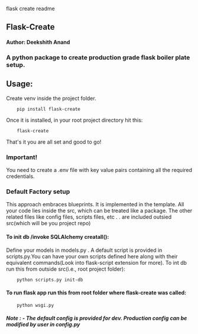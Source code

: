 flask create readme

## Flask-Create

#### Author: Deekshith Anand

### A python package to create production grade flask boiler plate setup.

## Usage:

Create venv inside the project folder.

    	pip install flask-create

Once it is installed, in your root project directory hit this:

    	flask-create

That's it you are all set and good to go!

### Important!

You need to create a .env file with key value pairs containing all the required credentials.

### Default Factory setup

This approach embraces blueprints. It is implemented in the template. All your code lies inside the src, which can be treated like a package.
The other related files like config files, scripts files, etc . . are included outsied src(which will be you project repo)

#### To init db /invoke SQLAlchemy creatall():

Define your models in models.py . A default script is provided in scripts.py.You can have your own scripts defined here along with their equivalent commands(Look into flask-script extension for more).
To int db run this from outside src(i.e., root project folder):

    	python scripts.py init-db

#### To run flask app run this from root folder where flask-create was called:

    	python wsgi.py

##### Note : - The default config is provided for dev. Production config can be modified by user in config.py
